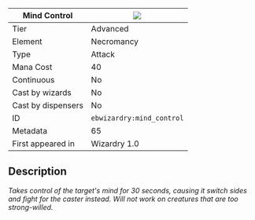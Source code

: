 | Mind Control |![](https://github.com/Electroblob77/Wizardry/blob/1.12.2/src/main/resources/assets/ebwizardry/textures/spells/mind_control.png)|
|---|---|
| Tier | Advanced |
| Element | Necromancy |
| Type | Attack |
| Mana Cost | 40 |
| Continuous | No |
| Cast by wizards | No |
| Cast by dispensers | No |
| ID | `ebwizardry:mind_control` |
| Metadata | 65 |
| First appeared in | Wizardry 1.0 |
## Description
_Takes control of the target's mind for 30 seconds, causing it switch sides and fight for the caster instead. Will not work on creatures that are too strong-willed._